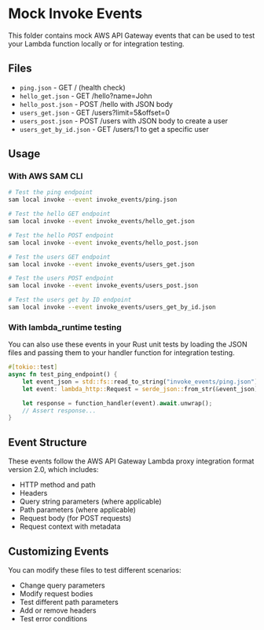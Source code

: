# Mock Invoke Events

This folder contains mock AWS API Gateway events that can be used to test your Lambda function locally or for integration testing.

## Files

- `ping.json` - GET / (health check)
- `hello_get.json` - GET /hello?name=John
- `hello_post.json` - POST /hello with JSON body
- `users_get.json` - GET /users?limit=5&offset=0
- `users_post.json` - POST /users with JSON body to create a user
- `users_get_by_id.json` - GET /users/1 to get a specific user

## Usage

### With AWS SAM CLI

```bash
# Test the ping endpoint
sam local invoke --event invoke_events/ping.json

# Test the hello GET endpoint
sam local invoke --event invoke_events/hello_get.json

# Test the hello POST endpoint
sam local invoke --event invoke_events/hello_post.json

# Test the users GET endpoint
sam local invoke --event invoke_events/users_get.json

# Test the users POST endpoint
sam local invoke --event invoke_events/users_post.json

# Test the users get by ID endpoint
sam local invoke --event invoke_events/users_get_by_id.json
```

### With lambda_runtime testing

You can also use these events in your Rust unit tests by loading the JSON files and passing them to your handler function for integration testing.

```rust
#[tokio::test]
async fn test_ping_endpoint() {
    let event_json = std::fs::read_to_string("invoke_events/ping.json").unwrap();
    let event: lambda_http::Request = serde_json::from_str(&event_json).unwrap();

    let response = function_handler(event).await.unwrap();
    // Assert response...
}
```

## Event Structure

These events follow the AWS API Gateway Lambda proxy integration format version 2.0, which includes:

- HTTP method and path
- Headers
- Query string parameters (where applicable)
- Path parameters (where applicable)
- Request body (for POST requests)
- Request context with metadata

## Customizing Events

You can modify these files to test different scenarios:

- Change query parameters
- Modify request bodies
- Test different path parameters
- Add or remove headers
- Test error conditions
